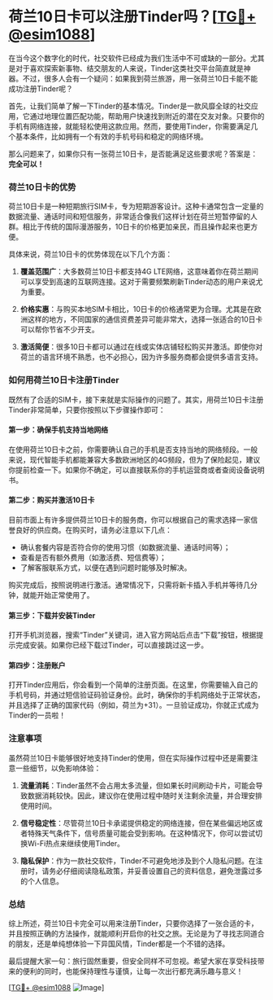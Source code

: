 # 荷兰10日卡可以注册Tinder吗？[[TG💪+ @esim1088](https://t.me/s/esim1088)]

在当今这个数字化的时代，社交软件已经成为我们生活中不可或缺的一部分。尤其是对于喜欢探索新事物、结交朋友的人来说，Tinder这类社交平台简直就是神器。不过，很多人会有一个疑问：如果我到荷兰旅游，用一张荷兰10日卡能不能成功注册Tinder呢？

首先，让我们简单了解一下Tinder的基本情况。Tinder是一款风靡全球的社交应用，它通过地理位置匹配功能，帮助用户快速找到附近的潜在交友对象。只要你的手机有网络连接，就能轻松使用这款应用。然而，要使用Tinder，你需要满足几个基本条件，比如拥有一个有效的手机号码和稳定的网络环境。

那么问题来了，如果你只有一张荷兰10日卡，是否能满足这些要求呢？答案是：**完全可以！**

### **荷兰10日卡的优势**

荷兰10日卡是一种短期旅行SIM卡，专为短期游客设计。这种卡通常包含一定量的数据流量、通话时间和短信服务，非常适合像我们这样计划在荷兰短暂停留的人群。相比于传统的国际漫游服务，10日卡的价格更加亲民，而且操作起来也更方便。

具体来说，荷兰10日卡的优势体现在以下几个方面：

1. **覆盖范围广**：大多数荷兰10日卡都支持4G LTE网络，这意味着你在荷兰期间可以享受到高速的互联网连接。这对于需要频繁刷新Tinder动态的用户来说尤为重要。
   
2. **价格实惠**：与购买本地SIM卡相比，10日卡的价格通常更为合理。尤其是在欧洲这样的地方，不同国家的通信资费差异可能非常大，选择一张适合的10日卡可以帮你节省不少开支。

3. **激活简便**：很多10日卡都可以通过在线或实体店铺轻松购买并激活。即使你对荷兰的语言环境不熟悉，也不必担心，因为许多服务商都会提供多语言支持。

### **如何用荷兰10日卡注册Tinder**

既然有了合适的SIM卡，接下来就是实际操作的问题了。其实，用荷兰10日卡注册Tinder非常简单，只要你按照以下步骤操作即可：

#### **第一步：确保手机支持当地网络**
在使用荷兰10日卡之前，你需要确认自己的手机是否支持当地的网络频段。一般来说，现代智能手机都能兼容大多数欧洲地区的4G频段，但为了保险起见，建议你提前检查一下。如果你不确定，可以直接联系你的手机运营商或者查阅设备说明书。

#### **第二步：购买并激活10日卡**
目前市面上有许多提供荷兰10日卡的服务商，你可以根据自己的需求选择一家信誉良好的供应商。在购买时，请务必注意以下几点：
- 确认套餐内容是否符合你的使用习惯（如数据流量、通话时间等）；
- 查看是否有额外费用（如激活费、短信费等）；
- 了解客服联系方式，以便在遇到问题时能够及时解决。

购买完成后，按照说明进行激活。通常情况下，只需将新卡插入手机并等待几分钟，就能开始正常使用了。

#### **第三步：下载并安装Tinder**
打开手机浏览器，搜索“Tinder”关键词，进入官方网站后点击“下载”按钮，根据提示完成安装。如果你已经下载过Tinder，可以直接跳过这一步。

#### **第四步：注册账户**
打开Tinder应用后，你会看到一个简单的注册页面。在这里，你需要输入自己的手机号码，并通过短信验证码验证身份。此时，确保你的手机网络处于正常状态，并且选择了正确的国家代码（例如，荷兰为+31）。一旦验证成功，你就正式成为Tinder的一员啦！

### **注意事项**

虽然荷兰10日卡能够很好地支持Tinder的使用，但在实际操作过程中还是需要注意一些细节，以免影响体验：

1. **流量消耗**：Tinder虽然不会占用太多流量，但如果长时间刷动卡片，可能会导致数据消耗较快。因此，建议你在使用过程中随时关注剩余流量，并合理安排使用时间。

2. **信号稳定性**：尽管荷兰10日卡承诺提供稳定的网络连接，但在某些偏远地区或者特殊天气条件下，信号质量可能会受到影响。在这种情况下，你可以尝试切换Wi-Fi热点来继续使用Tinder。

3. **隐私保护**：作为一款社交软件，Tinder不可避免地涉及到个人隐私问题。在注册时，请务必仔细阅读隐私政策，并妥善设置自己的资料信息，避免泄露过多的个人信息。

### **总结**

综上所述，荷兰10日卡完全可以用来注册Tinder，只要你选择了一张合适的卡，并且按照正确的方法操作，就能顺利开启你的社交之旅。无论是为了寻找志同道合的朋友，还是单纯想体验一下异国风情，Tinder都是一个不错的选择。

最后提醒大家一句：旅行固然重要，但安全同样不可忽视。希望大家在享受科技带来的便利的同时，也能保持理性与谨慎，让每一次出行都充满乐趣与意义！

[[TG💪+ @esim1088](https://t.me/s/esim1088) ![Image](https://i.postimg.cc/4NQfJmqS/Snipaste-2025-05-13-00-14-12.png)]
